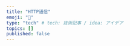 ```yaml
---
title: "HTTP通信"
emoji: "🌟"
type: "tech" # tech: 技術記事 / idea: アイデア
topics: []
published: false
---
```

